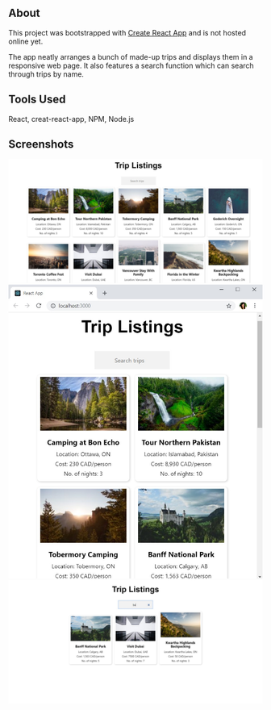## About
This project was bootstrapped with [Create React App](https://github.com/facebook/create-react-app) and is not hosted online yet.

The app neatly arranges a bunch of made-up trips and displays them in a responsive web page. It also features a search function which can search through trips by name.

## Tools Used
React, creat-react-app, NPM, Node.js

## Screenshots
![Screenshot of Home Page](screenshots/main.jpg?raw=true "Title")
![Screenshot of Table Mode](screenshots/responsive.jpg?raw=true "Title")
![Screenshot of Search Function](screenshots/search.jpg?raw=true "Title")
